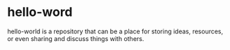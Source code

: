 # hello-word
hello-world is a repository that can be a place for storing ideas, resources, or even sharing and discuss things with others.
